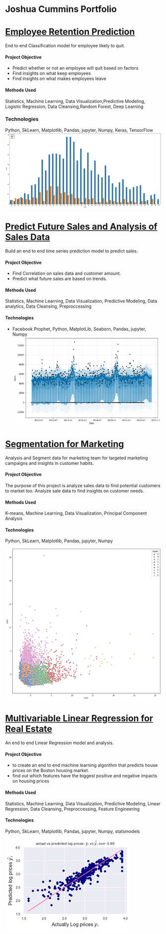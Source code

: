 # Joshua Cummins Portfolio

# [Employee Retention Prediction](https://github.com/JoshuaCummins/Data-Science-and-Machine-Learning-Projects/tree/master/Employee%20Retention%20Prediction)
End to end Classification model for employee likely to quit.

#### Project Objective
- Predict whether or not an employee will quit based on factors
- Find insights on what keep employees 
- Find insights on what makes employees leave
 
 #### Methods Used
 Statistics, Machine Learning, Data Visualization,Predictive Modeling,
 Logistic Regression, Data Cleansing,Random Forest, Deep Learning

### Technologies 
 Python, SkLearn, Matplotlib,  Pandas, jupyter, Numpy, Keras, TensorFlow
 ![](/images/1.png)

# [Predict Future Sales and Analysis of Sales Data](https://github.com/JoshuaCummins/Data-Science-and-Machine-Learning-Projects/tree/master/Predict%20Future%20Sales%20and%20Analysis%20Sales%20data)
Build an end to end time series prediction model to predict sales.

#### Project Objective
- Find Correlation on sales data and customer amount.
- Predict what future sales are based on trends.

#### Methods Used
 Statistics, Machine Learning, Data Visualization, Predictive Modeling,
 Data analytics, Data Cleansing, Preproccessing
 

#### Technologies
* Facebook Prophet, Python, MatplotLib, Seaborn, Pandas, jupyter, Numpy
![](/images/2.png)

# [Segmentation for Marketing](https://github.com/JoshuaCummins/Data-Science-and-Machine-Learning-Projects/tree/master/Segmentation%20for%20Marketing)
Analysis and Segment data for marketing team for targeted marketing campaigns and insights in customer habits.


#### Project Objective
The purpose of this project is analyze sales data to find potential customers to market too.
Analyze sale data to find insights on customer needs.

#### Methods Used
 K-means, Machine Learning, Data Visualization, Principal Component Analysis
 
#### Technologies
Python, SkLearn, Matplotlib,  Pandas, jupyter, Numpy

![](/images/3.png)

# [Multivariable Linear Regression for Real Estate](https://github.com/JoshuaCummins/Data-Science-and-Machine-Learning-Projects/tree/master/Multivariable%20Linear%20Regression%20Real%20Estate)
An end to end Linear Regression model and analysis. 

#### Project Objective
- to create an end to end machine learning algorithm that predicts house prices on the Boston housing market.
- find out which features have the biggest positive and negative impacts on housing prices

#### Methods Used
 Statistics, Machine Learning, Data Visualization, Predictive Modeling,
 Linear Regression, Data Cleansing, Preproccessing, Feature Engineering
 
#### Technologies
Python, SkLearn, Matplotlib,  Pandas, jupyter, Numpy, statsmodels

![](/images/4.png)
